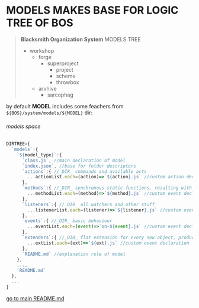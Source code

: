 # MODELS MAKES BASE FOR LOGIC TREE OF BOS
> __Blacksmith Organization System__ MODELS TREE
> - workshop
>   - forge
>     - superproject
>       - project
>       - scheme
>       - throwbox
>   - arvhive
>     - sarcophag



by default __MODEL__ includes some feachers from `${BOS}/system/models/${MODEL}` dir:
###### models space
```js
DIRTREE={
  `models`:{
    `${model_type}`:{
      `class.js`, //main declaration of model
      `index.json`, //base for folder descriptors
      `actions`:{ //_DIR_ commands and available acts
        ...actionList.each=(action)=>`${action}.js` //custom action declaration
      },
      `methods`:{ //_DIR_ synchronous static functions, resulting with return values
        ...methodList.each=(method)=>`${method}.js` //custom event declaration
      },
      `listeners`:{ //_DIR_ all watchers and other stuff
        ...listenerList.each=(listener)=>`${listener}.js` //custom event declaration
      },
      `events`:{ //_DIR_ basic behaviour
        ...eventList.each=(event)=>`on-${event}.js` //custom event declaration
      },
      `extenders`:{ //_DIR_ flat extension for every new object, produced by class.js
        ...extList.each=(ext)=>`${ext}.js` //custom event declaration
      },
      `README.md` //explanation role of model
    },
    ...,
    `README.md`
  },
  ...
}

```

[go to main README.md](../../README.md)
